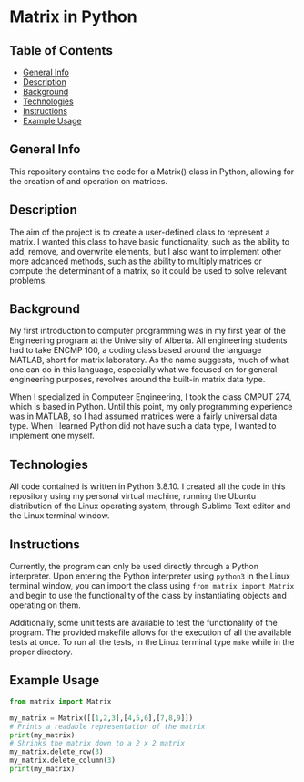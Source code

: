 # Matrix in Python

## Table of Contents
* [General Info](#general-info)
* [Description](#description)
* [Background](#background)
* [Technologies](#technologies)
* [Instructions](#instructions)
* [Example Usage](#example-usage)

## General Info
This repository contains the code for a Matrix() class in Python, allowing for the creation of and operation on matrices.

## Description
The aim of the project is to create a user-defined class to represent a matrix. I wanted this class to have basic functionality, such as the ability to add, remove, and overwrite elements, but I also want to implement other more adcanced methods, such as the ability to multiply matrices or compute the determinant of a matrix, so it could be used to solve relevant problems.

## Background
My first introduction to computer programming was in my first year of the Engineering program at the University of Alberta. All engineering students had to take ENCMP 100, a coding class based around the language MATLAB, short for matrix laboratory. As the name suggests, much of what one can do in this language, especially what we focused on for general engineering purposes, revolves around the built-in matrix data type. 

When I specialized in Computeer Engineering, I took the class CMPUT 274, which is based in Python. Until this point, my only programming experience was in MATLAB, so I had assumed matrices were a fairly universal data type. When I learned Python did not have such a data type, I wanted to implement one myself.

## Technologies
All code contained is written in Python 3.8.10. I created all the code in this repository using my personal virtual machine, running the Ubuntu distribution of the Linux operating system, through Sublime Text editor and the Linux terminal window.

## Instructions
Currently, the program can only be used directly through a Python interpreter. Upon entering the Python interpreter using `python3` in the Linux terminal window, you can import the class using `from matrix import Matrix` and begin to use the functionality of the class by instantiating objects and operating on them.

Additionally, some unit tests are available to test the functionality of the program. The provided makefile allows for the execution of all the available tests at once. To run all the tests, in the Linux terminal type `make` while in the proper directory.

## Example Usage
```python
from matrix import Matrix

my_matrix = Matrix([[1,2,3],[4,5,6],[7,8,9]])
# Prints a readable representation of the matrix
print(my_matrix)
# Shrinks the matrix down to a 2 x 2 matrix
my_matrix.delete_row(3)
my_matrix.delete_column(3)
print(my_matrix)
```
